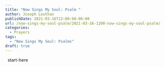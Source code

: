 ```yaml
---
title: "Now Sings My Soul: Psalm "
author: Joseph Louthan
publishDate: 2021-03-16T12:00:00-06:00
url: /now-sings-my-soul-psalm/2021-03-16-1200-now-sings-my-soul-psalm/
categories:
  - Prayers
tags:
  - "Now Sings My Soul: Psalms"
draft: true
---
```

<div style="font-variant: small-caps;">

</div>
&nbsp;
    start-here
